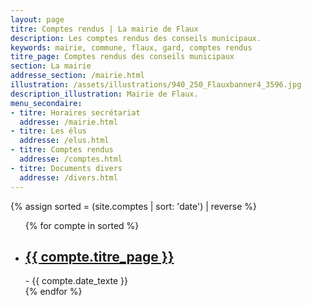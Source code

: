 ```yaml
---
layout: page
titre: Comptes rendus | La mairie de Flaux
description: Les comptes rendus des conseils municipaux.
keywords: mairie, commune, flaux, gard, comptes rendus
titre_page: Comptes rendus des conseils municipaux
section: La mairie
addresse_section: /mairie.html
illustration: /assets/illustrations/940_250_Flauxbanner4_3596.jpg
description_illustration: Mairie de Flaux.
menu_secondaire:
- titre: Horaires secrétariat
  addresse: /mairie.html
- titre: Les élus
  addresse: /elus.html
- titre: Comptes rendus
  addresse: /comptes.html
- titre: Documents divers
  addresse: /divers.html
---
```

{% assign sorted = (site.comptes | sort: 'date') | reverse %}
<ul>
  {% for compte in sorted %}
  <li><h2><a href="{{ compte.url }}">{{ compte.titre_page }}</a></h2>
   - {{ compte.date_texte }}</li>
  {% endfor %}
</ul>
